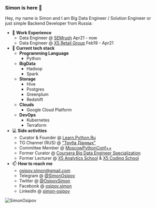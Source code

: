 ### Simon is here 👋

Hey, my name is Simon and I am Big Data Engineer / Solution Engineer or just simple Backend Developer from Russia:

- 🏢 **Work Experience** 
  - Data Engineer @ [SEMrush](https://semrush.com/) Apr21 - now
  - Data Engineer @ [X5 Retail Group](https://www.x5.ru/ru) Feb19 - Apr21
- 🌱 **Current tech stack** 
  - **Programming Language** 
    - Python
  - **BigData** 
    - Hadoop
    - Spark 
  - **Storage** 
    - Hive
    - Postgres
    - Greenplum 
    - Redshift
  - **Clouds**
    - Google Cloud Platform
  - **DevOps**
    - Kubernetes
    - Terraform
- 💻 **Side activities** 
  - Curator & Founder @ [Learn.Python.Ru](learn.python.ru)
  - TG Channel (RUS) @ ["Труба Данных"](https://t.me/ohmydataengineer)
  - Committee Member @ [MoscowPythonConf++](https://conf.python.ru/)
  - Former Curator @ [Coursera Big Data Engineer Specialization](https://bigdatateam.org/big-data-engineering)
  - Former Lecturer @ [X5 Analytics School](http://x5-academy.ru/) & [X5 Coding School](https://x5-frontend-academy.ru/)
- 📫 **How to reach me** 
  - osipov.simon@gmail.com
  - Telegram @ [@SimonOsipov](http://t.me/SimonOsipov)
  - Twitter @ [@OsipovSimon](https://twitter.com/OsipovSimon)
  - Facebook @ [osipov.simon](https://www.facebook.com/osipov.simon)
  - LinkedIn @ [simon-osipov](https://www.linkedin.com/in/simon-osipov/)

<p>&nbsp;<img align="left" src="https://github-readme-stats.vercel.app/api?username=SimonOsipov&count_private=true&show_icons=true" alt="SimonOsipov"/></p>
